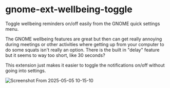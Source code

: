# gnome-ext-wellbeing-toggle
Toggle wellbeing reminders on/off easily from the GNOME quick settings menu.

The GNOME wellbeing features are great but then can get really annoying during meetings
or other activities where getting up from your computer to do some squats isn't really an
option. There is the built in "delay" feature but it seems to way too short, like 30 seconds?

This extension just makes it easier to toggle the notifications on/off without going
into settings.

![Screenshot From 2025-05-05 10-15-10](https://github.com/user-attachments/assets/2b7daed4-dba8-45fb-8315-9260ad34621f)
